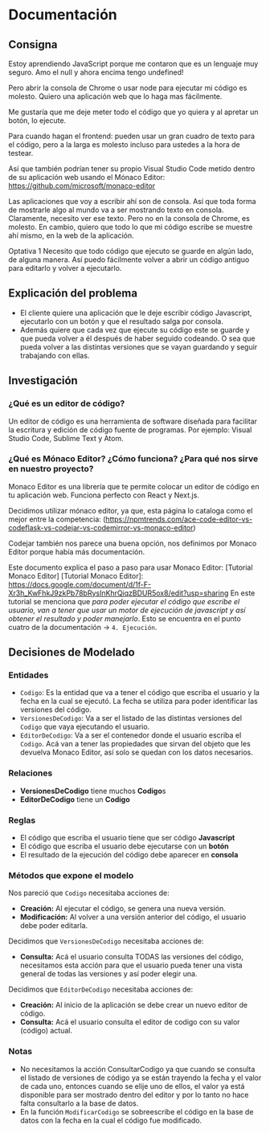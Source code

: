 # Documentación

## Consigna

Estoy aprendiendo JavaScript porque me contaron que es un lenguaje muy seguro. Amo el null y ahora encima tengo undefined!

Pero abrir la consola de Chrome o usar node para ejecutar mi código es molesto. Quiero una aplicación web que lo haga mas fácilmente.

Me gustaría que me deje meter todo el código que yo quiera y al apretar un botón, lo ejecute.

Para cuando hagan el frontend: pueden usar un gran cuadro de texto para el código, pero a la larga es molesto incluso para ustedes a la hora de testear.

Así que también podrían tener su propio Visual Studio Code metido dentro de su aplicación web usando el Mónaco Editor: <https://github.com/microsoft/monaco-editor>

Las aplicaciones que voy a escribir ahí son de consola. Así que toda forma de mostrarle algo al mundo va a ser mostrando texto en consola. Claramente, necesito ver ese texto. Pero no en la consola de Chrome, es molesto. En cambio, quiero que todo lo que mi código escribe se muestre ahí mismo, en la web de la aplicación.

Optativa 1
Necesito que todo código que ejecuto se guarde en algún lado, de alguna manera. Así puedo fácilmente volver a abrir un código antiguo para editarlo y volver a ejecutarlo.

## Explicación del problema

- El cliente quiere una aplicación que le deje escribir código Javascript, ejecutarlo con un botón y que el resultado salga por consola.
- Además quiere que cada vez que ejecute su código este se guarde y que pueda volver a él después de haber seguido codeando. O sea que pueda volver a las distintas versiones que se vayan guardando y seguir trabajando con ellas.

## Investigación

### ¿Qué es un editor de código?

Un editor de código es una herramienta de software diseñada para facilitar la escritura y edición de código fuente de programas. Por ejemplo: Visual Studio Code, Sublime Text y Atom.

### ¿Qué es Mónaco Editor? ¿Cómo funciona? ¿Para qué nos sirve en nuestro proyecto?

Monaco Editor es una librería que te permite colocar un editor de código en tu aplicación web. Funciona perfecto con React y Next.js.

Decidimos utilizar mónaco editor, ya que, esta página lo cataloga como el mejor entre la competencia: (<https://npmtrends.com/ace-code-editor-vs-codeflask-vs-codejar-vs-codemirror-vs-monaco-editor>)

Codejar también nos parece una buena opción, nos definimos por Monaco Editor porque había más documentación.

Este documento explica el paso a paso para usar Monaco Editor: [Tutorial Monaco Editor]
[Tutorial Monaco Editor]: <https://docs.google.com/document/d/1f-F-Xr3h_KwFhkJ9zkPb78bRysInKhrQiqzBDUR5ox8/edit?usp=sharing>
En este tutorial se menciona que *para poder ejecutar el código que escribe el usuario, van a tener que usar un motor de ejecución de javascript y así obtener el resultado y poder manejarlo*. Esto se encuentra en el punto cuatro de la documentación -> `4. Ejecución`.

## Decisiones de Modelado

### Entidades

- `Codigo`: Es la entidad que va a tener el código que escriba el usuario y la fecha en la cual se ejecutó. La fecha se utiliza para poder identificar las versiones del código.
- `VersionesDeCodigo`: Va a ser el listado de las distintas versiones del `Codigo` que vaya ejecutando el usuario.
- `EditorDeCodigo`: Va a ser el contenedor donde el usuario escriba el `Codigo`. Acá van a tener las propiedades que sirvan del objeto que les devuelva Monaco Editor, así solo se quedan con los datos necesarios.

### Relaciones

- **VersionesDeCodigo** tiene muchos **Codigo**s
- **EditorDeCodigo** tiene un **Codigo**

### Reglas

- El código que escriba el usuario tiene que ser código **Javascript**
- El código que escriba el usuario debe ejecutarse con un **botón**
- El resultado de la ejecución del código debe aparecer en **consola**

### Métodos que expone el modelo

Nos pareció que `Codigo` necesitaba acciones de:

- **Creación:** Al ejecutar el código, se genera una nueva versión.
- **Modificación:** Al volver a una versión anterior del código, el usuario debe poder editarla.

Decidimos que `VersionesDeCodigo` necesitaba acciones de:

- **Consulta:** Acá el usuario consulta TODAS las versiones del código, necesitamos esta acción para que el usuario pueda tener una vista general de todas las versiones y así poder elegir una.

Decidimos que `EditorDeCodigo` necesitaba acciones de:

- **Creación:** Al inicio de la aplicación se debe crear un nuevo editor de código.
- **Consulta:** Acá el usuario consulta el editor de codigo con su valor (código) actual.

### Notas

- No necesitamos la acción ConsultarCodigo ya que cuando se consulta el listado de versiones de código ya se están trayendo la fecha y el valor de cada uno, entonces cuando se elije uno de ellos, el valor ya está disponible para ser mostrado dentro del editor y por lo tanto no hace falta consultarlo a la base de datos.
- En la función `ModificarCodigo` se sobreescribe el código en la base de datos con la fecha en la cual el código fue modificado.
